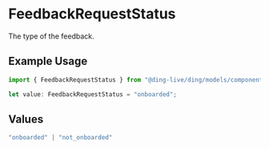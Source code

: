 # FeedbackRequestStatus

The type of the feedback.

## Example Usage

```typescript
import { FeedbackRequestStatus } from "@ding-live/ding/models/components";

let value: FeedbackRequestStatus = "onboarded";
```

## Values

```typescript
"onboarded" | "not_onboarded"
```